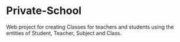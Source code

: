 # Private-School
 Web project for creating Classes for teachers and students using the entities of Student, Teacher, Subject and Class.
